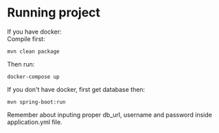 # Running project
If you have docker:  
Compile first:
```shell
mvn clean package
```
Then run:
```shell
docker-compose up
```
If you don't have docker, first get database then:
```shell
mvn spring-boot:run
```
Remember about inputing proper db_url, username and password inside application.yml file.